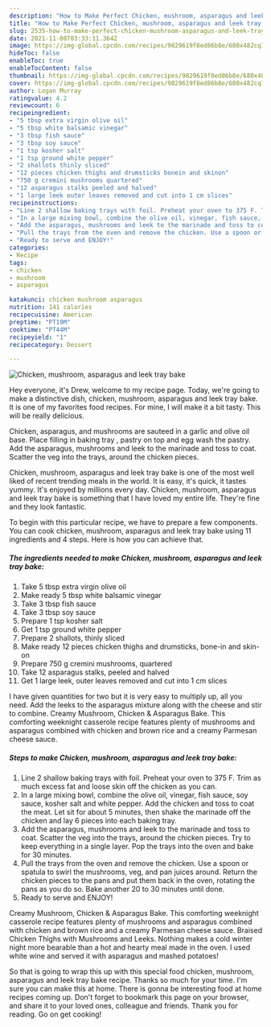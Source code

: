 ```yaml
---
description: "How to Make Perfect Chicken, mushroom, asparagus and leek tray bake"
title: "How to Make Perfect Chicken, mushroom, asparagus and leek tray bake"
slug: 2535-how-to-make-perfect-chicken-mushroom-asparagus-and-leek-tray-bake
date: 2021-11-08T03:33:11.364Z
image: https://img-global.cpcdn.com/recipes/9829619f8ed86b8e/680x482cq70/chicken-mushroom-asparagus-and-leek-tray-bake-recipe-main-photo.jpg
hideToc: false
enableToc: true
enableTocContent: false
thumbnail: https://img-global.cpcdn.com/recipes/9829619f8ed86b8e/680x482cq70/chicken-mushroom-asparagus-and-leek-tray-bake-recipe-main-photo.jpg
cover: https://img-global.cpcdn.com/recipes/9829619f8ed86b8e/680x482cq70/chicken-mushroom-asparagus-and-leek-tray-bake-recipe-main-photo.jpg
author: Logan Murray
ratingvalue: 4.2
reviewcount: 6
recipeingredient:
- "5 tbsp extra virgin olive oil"
- "5 tbsp white balsamic vinegar"
- "3 tbsp fish sauce"
- "3 tbsp soy sauce"
- "1 tsp kosher salt"
- "1 tsp ground white pepper"
- "2 shallots thinly sliced"
- "12 pieces chicken thighs and drumsticks bonein and skinon"
- "750 g cremini mushrooms quartered"
- "12 asparagus stalks peeled and halved"
- "1 large leek outer leaves removed and cut into 1 cm slices"
recipeinstructions:
- "Line 2 shallow baking trays with foil. Preheat your oven to 375 F. Trim as much excess fat and loose skin off the chicken as you can."
- "In a large mixing bowl, combine the olive oil, vinegar, fish sauce, soy sauce, kosher salt and white pepper. Add the chicken and toss to coat the meat. Let sit for about 5 minutes, then shake the marinade off the chicken and lay 6 pieces into each baking tray."
- "Add the asparagus, mushrooms and leek to the marinade and toss to coat. Scatter the veg into the trays, around the chicken pieces. Try to keep everything in a single layer. Pop the trays into the oven and bake for 30 minutes."
- "Pull the trays from the oven and remove the chicken. Use a spoon or spatula to swirl the mushrooms, veg, and pan juices around. Return the chicken pieces to the pans and put them back in the oven, rotating the pans as you do so. Bake another 20 to 30 minutes until done."
- "Ready to serve and ENJOY!"
categories:
- Recipe
tags:
- chicken
- mushroom
- asparagus

katakunci: chicken mushroom asparagus 
nutrition: 141 calories
recipecuisine: American
preptime: "PT19M"
cooktime: "PT44M"
recipeyield: "1"
recipecategory: Dessert

---
```



![Chicken, mushroom, asparagus and leek tray bake](https://img-global.cpcdn.com/recipes/9829619f8ed86b8e/680x482cq70/chicken-mushroom-asparagus-and-leek-tray-bake-recipe-main-photo.jpg)

Hey everyone, it's Drew, welcome to my recipe page. Today, we're going to make a distinctive dish, chicken, mushroom, asparagus and leek tray bake. It is one of my favorites food recipes. For mine, I will make it a bit tasty. This will be really delicious.

Chicken, asparagus, and mushrooms are sauteed in a garlic and olive oil base. Place filling in baking tray , pastry on top and egg wash the pastry. Add the asparagus, mushrooms and leek to the marinade and toss to coat. Scatter the veg into the trays, around the chicken pieces.

Chicken, mushroom, asparagus and leek tray bake is one of the most well liked of recent trending meals in the world. It is easy, it's quick, it tastes yummy. It's enjoyed by millions every day. Chicken, mushroom, asparagus and leek tray bake is something that I have loved my entire life. They're fine and they look fantastic.


To begin with this particular recipe, we have to prepare a few components. You can cook chicken, mushroom, asparagus and leek tray bake using 11 ingredients and 4 steps. Here is how you can achieve that.

<!--inarticleads1-->

##### The ingredients needed to make Chicken, mushroom, asparagus and leek tray bake:

1. Take 5 tbsp extra virgin olive oil
1. Make ready 5 tbsp white balsamic vinegar
1. Take 3 tbsp fish sauce
1. Take 3 tbsp soy sauce
1. Prepare 1 tsp kosher salt
1. Get 1 tsp ground white pepper
1. Prepare 2 shallots, thinly sliced
1. Make ready 12 pieces chicken thighs and drumsticks, bone-in and skin-on
1. Prepare 750 g cremini mushrooms, quartered
1. Take 12 asparagus stalks, peeled and halved
1. Get 1 large leek, outer leaves removed and cut into 1 cm slices


I have given quantities for two but it is very easy to multiply up, all you need. Add the leeks to the asparagus mixture along with the cheese and stir to combine. Creamy Mushroom, Chicken & Asparagus Bake. This comforting weeknight casserole recipe features plenty of mushrooms and asparagus combined with chicken and brown rice and a creamy Parmesan cheese sauce. 

<!--inarticleads2-->

##### Steps to make Chicken, mushroom, asparagus and leek tray bake:

1. Line 2 shallow baking trays with foil. Preheat your oven to 375 F. Trim as much excess fat and loose skin off the chicken as you can.
1. In a large mixing bowl, combine the olive oil, vinegar, fish sauce, soy sauce, kosher salt and white pepper. Add the chicken and toss to coat the meat. Let sit for about 5 minutes, then shake the marinade off the chicken and lay 6 pieces into each baking tray.
1. Add the asparagus, mushrooms and leek to the marinade and toss to coat. Scatter the veg into the trays, around the chicken pieces. Try to keep everything in a single layer. Pop the trays into the oven and bake for 30 minutes.
1. Pull the trays from the oven and remove the chicken. Use a spoon or spatula to swirl the mushrooms, veg, and pan juices around. Return the chicken pieces to the pans and put them back in the oven, rotating the pans as you do so. Bake another 20 to 30 minutes until done.
1. Ready to serve and ENJOY!

Creamy Mushroom, Chicken & Asparagus Bake. This comforting weeknight casserole recipe features plenty of mushrooms and asparagus combined with chicken and brown rice and a creamy Parmesan cheese sauce. Braised Chicken Thighs with Mushrooms and Leeks. Nothing makes a cold winter night more bearable than a hot and hearty meal made in the oven. I used white wine and served it with asparagus and mashed potatoes! 

So that is going to wrap this up with this special food chicken, mushroom, asparagus and leek tray bake recipe. Thanks so much for your time. I'm sure you can make this at home. There is gonna be interesting food at home recipes coming up. Don't forget to bookmark this page on your browser, and share it to your loved ones, colleague and friends. Thank you for reading. Go on get cooking!
